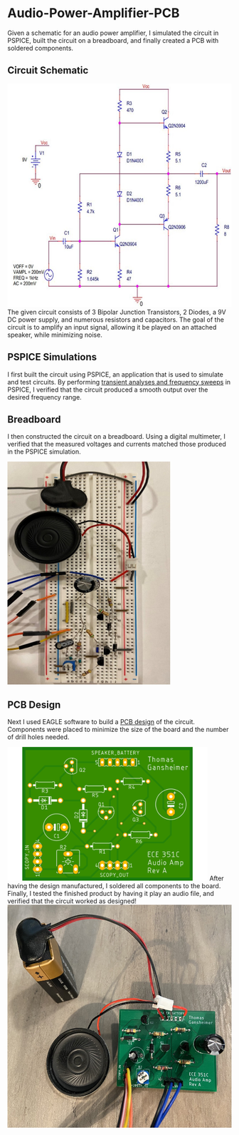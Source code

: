 # Audio-Power-Amplifier-PCB
Given a  schematic for an audio power amplifier, I simulated the circuit in PSPICE, built the circuit on a breadboard, and finally created a PCB with soldered components.

## Circuit Schematic
<img src =Schematics/circuit_schematic.jpg height=500>
The given circuit consists of 3 Bipolar Junction Transistors, 2 Diodes, a 9V DC power supply, and numerous resistors and capacitors. The goal of the circuit is to amplify an input signal, allowing it be played on an attached speaker, while minimizing noise.

## PSPICE Simulations
I first built the circuit using PSPICE, an application that is used to simulate and test circuits. By performing [transient analyses and frequency sweeps](<PSPICE Simulation/graphs_pspice.xlsx>) in PSPICE, I verified that the circuit produced a smooth output over the desired frequency range.

## Breadboard
I then constructed the circuit on a breadboard. Using a digital multimeter, I verified that the measured voltages and currents matched those produced in the PSPICE simulation.

<img src=Breadboard/breadboard.jpg height=500>

## PCB Design
Next I used EAGLE software to build a [PCB design](PCB/CAMOutputs) of the circuit. Components were placed to minimize the size of the board and the number of drill holes needed.

<img src=PCB/top_side.png height=300>
After having the design manufactured, I soldered all components to the board. Finally, I tested the finished product by having it play an audio file, and verified that the circuit worked as designed!
<img src=PCB/PCB.JPG height=500>
